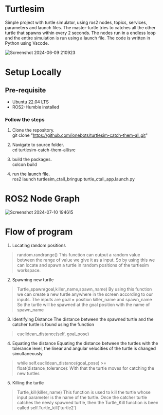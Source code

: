 # Turtlesim
Simple project with turtle simulator, using ros2 nodes, topics, services, parameters and launch files. The master-turtle tries to catches all the other turtle that spawns within every 2 seconds. The nodes run in a endless loop and the entire simulation is run using a launch file.
The code is written in Python using Vscode.


![Screenshot 2024-06-09 210923](https://github.com/AmeyaB2005/Turtlesim/assets/146567207/374d3ac3-82a2-4f3a-aee2-c12b9baf6674)

# Setup Locally 
## Pre-requisite
* Ubuntu 22.04 LTS
* ROS2-Humble installed

### Follow the steps
1. Clone the repository.<br>
    git clone "https://github.com/lonebots/turtlesim-catch-them-all.git"

      
3. Navigate to source folder.<br>
    cd turtlesim-catch-them-all/src
4. build the packages.<br>
    colcon build
5. run the launch file.<br>
    ros2 launch turtlesim_ctall_bringup turtle_ctall_app.launch.py


 # ROS2 Node Graph
> 
  ![Screenshot 2024-07-10 194615](https://github.com/AmeyaB2005/Turtlesim/assets/146567207/eda00f14-3956-445a-bc1d-f6be161493e1)





# Flow of program



1. Locating random positions<br>
> random.randrange()
This function can output a random value between the range of value we give it as a input. So by using this we can locate and spawn a turtle in random positions of the turtlesim workspace.
2. Spawning new turtle<br>
>Turtle_spawn(goal,killer_name,spawn_name)
By using this function we can create a new turtle anywhere in the screen according to our inputs. The inputs are
goal = position
killer_name and spawn_name
So the turtle will be spawned at the goal position with the name of spawn_name
3. Identifying Distance
The distance between the spawned turtle and the catcher turtle is found using the function
>euclidean_distance(self, goal_pose)
4. Equating the distance
Equating the distance between the turtles with the tolerance level, the linear and angular velocities of the turtle is changed simultaneously
>while self.euclidean_distance(goal_pose) >= float(distance_tolerance):
With that the turtle moves for catching the new turtles
5. Killing the turtle
>Turtle_kill(killer_name)
This function is used to kill the turtle whose input parameter is the name of the turtle. Once the catcher turtle catches the newly spawned turtle, then the Turtle_Kill function is been called
>self.Turtle_kill('turtle2')
>
>
